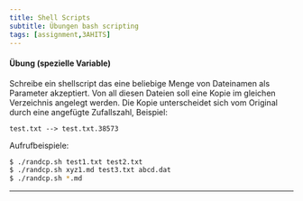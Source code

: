 ```yaml
---
title: Shell Scripts
subtitle: Übungen bash scripting
tags: [assignment,3AHITS]
---
```


#### Übung (spezielle Variable)

Schreibe ein shellscript das eine beliebige Menge von Dateinamen als Parameter akzeptiert. Von all diesen Dateien soll eine Kopie im gleichen Verzeichnis angelegt werden. Die Kopie unterscheidet sich vom Original durch eine angefügte Zufallszahl, Beispiel:

```
test.txt --> test.txt.38573
```

Aufrufbeispiele:

```sh
$ ./randcp.sh test1.txt test2.txt
$ ./randcp.sh xyz1.md test3.txt abcd.dat
$ ./randcp.sh *.md
```

---



